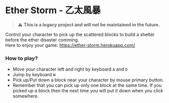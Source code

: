 # Ether Storm - 乙太風暴
> :warning: **This is a legacy project and will not be maintained in the future.**  

Control your character to pick up the scattered blocks to build a shelter before the ether disaster comming.  
Here to enjoy your game: https://ether-storm.herokuapp.com/

### How to play?
- Move your character left and right by keyboard `A` and `D`
- Jump by keyboard `W`
- Pick up/Put down a block near your character by mouse primary button.
- Remember that you can pick up only one block at the same time. If you picked up a block then the next time you will put it down when you click somewhere.
